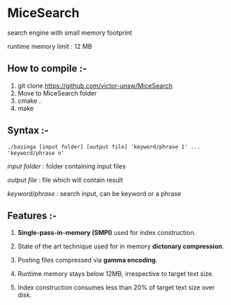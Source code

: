 # MiceSearch
search engine with small memory footprint

runtime memory limit : 12 MB


## How to compile :-
1. git clone https://github.com/victor-unsw/MiceSearch
2. Move to MiceSearch folder 
3. cmake .
4. make


## Syntax :-
```
./bazinga [input folder] [output file] 'keyword/phrase 1' ... 'keyword/phrase n'
```
*input folder*    : folder containing input files

*output file*     : file which will contain result

*keyword/phrase*  : search input, can be keyword or a phrase


## Features :-
1. **Single-pass-in-memory (SMPI)** used for index construction.

2. State of the art technique used for in memory **dictonary compression**.

3. Posting files compressed via **gamma encoding**.

4. Runtime memory stays below 12MB, irrespective to target text size.

5. Index construction consumes less than 20% of target text size over disk.
